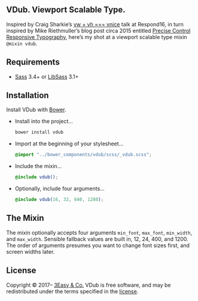 ## VDub. Viewport Scalable Type.

Inspired by Craig Sharkie’s [vw + vh === vnice](http://webdirections.org/respond16/speakers/craig-sharkie.html) talk at Respond16, in turn inspired by Mike Riethmuller’s blog post circa 2015 entitled [Precise Control Responsive Typography](http://madebymike.com.au/writing/precise-control-responsive-typography/), here’s my shot at a viewport scalable type mixin `@mixin vdub`.

## Requirements

- [Sass](https://github.com/sass/sass) 3.4+ or [LibSass](https://github.com/sass/libsass) 3.1+

## Installation

Install VDub with [Bower](http://bower.io).

- Install into the project…

  ```bash
  bower install vdub
  ```
  
- Import at the beginning of your stylesheet…

  ```scss
  @import "../bower_components/vdub/scss/_vdub.scss";
  ```
  
- Include the mixin…

	```scss
	@include vdub();
	```

- Optionally, include four arguments…

	```scss
	@include vdub(16, 32, 640, 1280);
	```

## The Mixin

The mixin optionally accepts four arguments `min_font`, `max_font`, `min_width`, and `max_width`. Sensible fallback values are built in, 12, 24, 400, and 1200. The order of arguments presumes you want to change font sizes first, and screen widths later.

## License

Copyright © 2017– [3Easy & Co.](http://3easy.org)
VDub is free software,
and may be redistributed under the terms specified in the [license](LICENSE.md).
